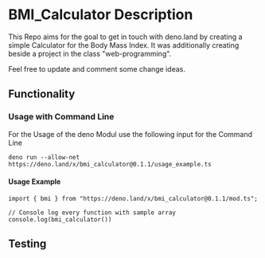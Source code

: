 # BMI_Calculator Description 
This Repo aims for the goal to get in touch with deno.land by creating a simple Calculator for the Body Mass Index. It was additionally creating beside a project in the class "web-programming". 

Feel free to update and comment some change ideas.

## Functionality
### Usage with Command Line 
For the Usage of the deno Modul use the following input for the Command Line

```
deno run --allow-net https://deno.land/x/bmi_calculator@0.1.1/usage_example.ts
```
#### Usage Example
```
import { bmi } from "https://deno.land/x/bmi_calculator@0.1.1/mod.ts";

// Console log every function with sample array
console.log(bmi_calculator())
```


## Testing

